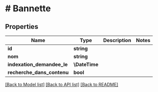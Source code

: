 # # Bannette

## Properties

Name | Type | Description | Notes
------------ | ------------- | ------------- | -------------
**id** | **string** |  |
**nom** | **string** |  |
**indexation_demandee_le** | **\DateTime** |  |
**recherche_dans_contenu** | **bool** |  |

[[Back to Model list]](../../README.md#models) [[Back to API list]](../../README.md#endpoints) [[Back to README]](../../README.md)
